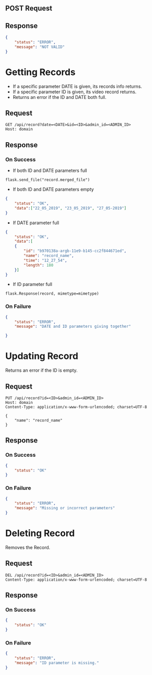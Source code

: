 ## POST Request

## Response

```json
{
    "status": "ERROR",
    "message": "NOT VALID"
}
```

# Getting Records
- If a specific parameter DATE is given, its records info returns.
- If a specific parameter ID is given, its video record returns.
- Returns an error if the ID and DATE both full.

## Request
```http
GET /api/record?date=<DATE>&id=<ID>&admin_id=<ADMIN_ID>
Host: domain
```

## Response
### On Success
- If both ID and DATE parameters full
```
flask.send_file("record.merged_file")
```
- If both ID and DATE parameters empty
```json
{
    "status": "OK",
    "data":["22_05_2019", "23_05_2019", "27_05-2019"]
}
```
- If DATE parameter full
```json
{
    "status": "OK",
    "data":[
    {
        "id": "b970138a-argb-11e9-b145-cc2f844671ed", 
        "name": "record_name", 
        "time": "12_27_54", 
        "length": 180
    }]
}
```
- If ID parameter full
```
flask.Response(record, mimetype=mimetype)
```
### On Failure
```json
{
    "status": "ERROR",
    "message": "DATE and ID parameters giving together"

}
```

# Updating Record
Returns an error if the ID is empty.

## Request
```http
PUT /api/record?id=<ID>&admin_id=<ADMIN_ID>
Host: domain
Content-Type: application/x-www-form-urlencoded; charset=UTF-8

{
    "name": "record_name"
}
```

## Response
### On Success
```json
{
    "status": "OK"
}
```

### On Failure
```json
{
    "status": "ERROR",
    "message": "Missing or incorrect parameters"
}
```

# Deleting Record
Removes the Record.

## Request
```http
DEL /api/record?id=<ID>&admin_id=<ADMIN_ID>
Content-Type: application/x-www-form-urlencoded; charset=UTF-8
```

## Response
### On Success
```json
{
    "status": "OK"
}
```
### On Failure
```json
{
    "status": "ERROR",
    "message": "ID parameter is missing."
}
```

